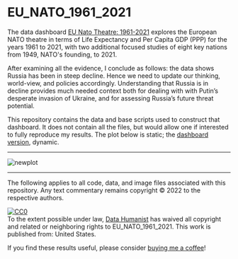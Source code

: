# EU_NATO_1961_2021

The data dashboard [EU Nato Theatre: 1961-2021](https://rpubs.com/Thom_JH/EU_NATO_1961_2021) explores the European NATO theatre in terms of Life Expectancy and Per Capita GDP (PPP) for the years 1961 to 2021, with two additional focused studies of eight key nations from 1949, NATO's founding, to 2021. 

After examining all the evidence, I conclude as follows: the data shows Russia has been in steep decline. Hence we need to update our thinking, world-view, and policies accordingly. Understanding that Russia is in decline provides much needed context both for dealing with with Putin’s desperate invasion of Ukraine, and for assessing Russia’s future threat potential.

This repository contains the data and base scripts used to construct that dashboard. It does not contain all the files, but would allow one if interested to fully reproduce my results. The plot below  is static; the [dashboard version](https://rpubs.com/Thom_JH/EU_NATO_1961_2021), dynamic.

<hr />

![newplot](https://user-images.githubusercontent.com/12042357/157183192-b1b11bf5-8b11-4616-b40b-c32711b00887.png)

<hr />
The following applies to all code, data, and image files associated with this repository.  Any text commentary remains copyright &copy; 2022 to the respective authors.


<p xmlns:dct="http://purl.org/dc/terms/" xmlns:vcard="http://www.w3.org/2001/vcard-rdf/3.0#">
  <a rel="license"
     href="http://creativecommons.org/publicdomain/zero/1.0/">
    <img src="https://licensebuttons.net/p/zero/1.0/88x31.png" style="border-style: none;" alt="CC0" />
  </a>
  <br />
  To the extent possible under law,
  <a rel="dct:publisher"
     href="https://github.com/Thom-J-H/map_Gap_2_Tidy">
    <span property="dct:title">Data Humanist</span></a>
  has waived all copyright and related or neighboring rights to
  <span property="dct:title">EU_NATO_1961_2021</span>.
This work is published from:
<span property="vcard:Country" datatype="dct:ISO3166"
      content="US" about="https://github.com/Thom-J-H/map_Gap_2_Tidy">
  United States</span>.
</p>

If you find these results useful, please consider <a href = "http://buymeacoffee.com/datahumanist">buying me a coffee</a>!


